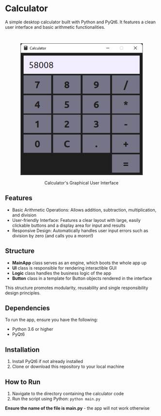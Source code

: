 # Calculator
A simple desktop calculator built with Python and PyQt6. It features a clean user interface and basic arithmetic functionalities.

<br>
<p align="center"><img width="403" src="https://github.com/NakerTheFirst/Calculator/blob/main/screenshot.png" alt="Image of an interface of a calculator app"></p>
<p align="center">Calculator's Graphical User Interface</p>

## Features
- Basic Arithmetic Operations: Allows addition, subtraction, multiplication, and division
- User-friendly Interface: Features a clear layout with large, easily clickable buttons and a display area for input and results
- Responsive Design: Automatically handles user input errors such as division by zero (and calls you a moron!)

## Structure
- **MainApp** class serves as an engine, which boots the whole app up
- **UI** class is responsible for rendering interactible GUI
- **Logic** class handles the business logic of the app
- **Button** class in a template for Button objects rendered in the interface

This structure promotes modularity, reusability and single responsibility design principles.

## Dependencies
To run the app, ensure you have the following:
- Python 3.6 or higher
- PyQt6

## Installation
1. Install PyQt6 if not already installed
2. Clone or download this repository to your local machine

## How to Run
1. Navigate to the directory containing the calculator code
2. Run the script using Python: `python main.py`

**Ensure the name of the file is main.py** - the app will not work otherwise
